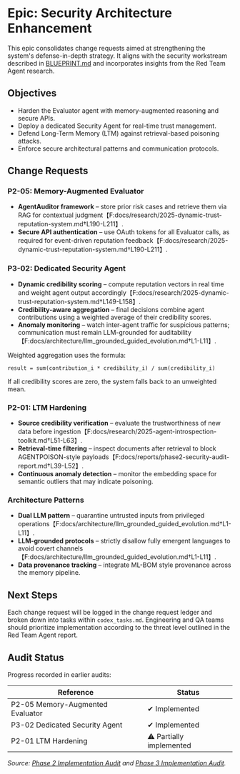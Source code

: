 # Epic: Security Architecture Enhancement

This epic consolidates change requests aimed at strengthening the system's defense-in-depth strategy. It aligns with the security workstream described in [BLUEPRINT.md](../../BLUEPRINT.md) and incorporates insights from the Red Team Agent research.

## Objectives
- Harden the Evaluator agent with memory-augmented reasoning and secure APIs.
- Deploy a dedicated Security Agent for real-time trust management.
- Defend Long-Term Memory (LTM) against retrieval-based poisoning attacks.
- Enforce secure architectural patterns and communication protocols.

## Change Requests

### P2-05: Memory-Augmented Evaluator
- **AgentAuditor framework** – store prior risk cases and retrieve them via RAG for contextual judgment【F:docs/research/2025-dynamic-trust-reputation-system.md†L190-L211】.
- **Secure API authentication** – use OAuth tokens for all Evaluator calls, as required for event-driven reputation feedback【F:docs/research/2025-dynamic-trust-reputation-system.md†L190-L211】.

### P3-02: Dedicated Security Agent
- **Dynamic credibility scoring** – compute reputation vectors in real time and weight agent output accordingly【F:docs/research/2025-dynamic-trust-reputation-system.md†L149-L158】.
- **Credibility-aware aggregation** – final decisions combine agent contributions using a weighted average of their credibility scores.
- **Anomaly monitoring** – watch inter-agent traffic for suspicious patterns; communication must remain LLM-grounded for auditability【F:docs/architecture/llm_grounded_guided_evolution.md†L1-L11】.

Weighted aggregation uses the formula:

```
result = sum(contribution_i * credibility_i) / sum(credibility_i)
```

If all credibility scores are zero, the system falls back to an unweighted mean.

### P2-01: LTM Hardening
- **Source credibility verification** – evaluate the trustworthiness of new data before ingestion【F:docs/research/2025-agent-introspection-toolkit.md†L51-L63】.
- **Retrieval-time filtering** – inspect documents after retrieval to block AGENTPOISON-style payloads【F:docs/reports/phase2-security-audit-report.md†L39-L52】.
- **Continuous anomaly detection** – monitor the embedding space for semantic outliers that may indicate poisoning.

### Architecture Patterns
- **Dual LLM pattern** – quarantine untrusted inputs from privileged operations【F:docs/architecture/llm_grounded_guided_evolution.md†L1-L11】.
- **LLM-grounded protocols** – strictly disallow fully emergent languages to avoid covert channels【F:docs/architecture/llm_grounded_guided_evolution.md†L1-L11】.
- **Data provenance tracking** – integrate ML-BOM style provenance across the memory pipeline.

## Next Steps
Each change request will be logged in the change request ledger and broken down into tasks within `codex_tasks.md`. Engineering and QA teams should prioritize implementation according to the threat level outlined in the Red Team Agent report.


## Audit Status
Progress recorded in earlier audits:

| Reference | Status |
| --- | --- |
| P2-05 Memory-Augmented Evaluator | ✔ Implemented |
| P3-02 Dedicated Security Agent | ✔ Implemented |
| P2-01 LTM Hardening | ⚠ Partially implemented |

_Source: [Phase 2 Implementation Audit](../reports/p2_gap_analysis.md) and [Phase 3 Implementation Audit](../reports/p3_gap_analysis.md)._ 

